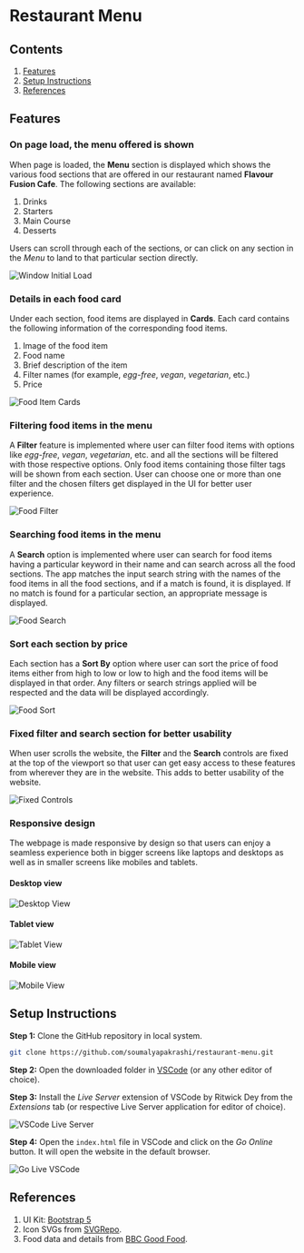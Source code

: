 # Restaurant Menu

## Contents

1. [Features](#features)
2. [Setup Instructions](#setup-instructions)
3. [References](#references)

## Features

### On page load, the menu offered is shown

When page is loaded, the **Menu** section is displayed which shows the various food sections that are offered in our restaurant named **Flavour Fusion Cafe**. The following sections are available:

1. Drinks
2. Starters
3. Main Course
4. Desserts

Users can scroll through each of the sections, or can click on any section in the _Menu_ to land to that particular section directly.

![Window Initial Load](assets/img/window-initial-load.jpg)

### Details in each food card

Under each section, food items are displayed in **Cards**. Each card contains the following information of the corresponding food items.

1. Image of the food item
2. Food name
3. Brief description of the item
4. Filter names (for example, _egg-free_, _vegan_, _vegetarian_, etc.)
5. Price

![Food Item Cards](assets/img/food-item-cards.jpg)

### Filtering food items in the menu

A **Filter** feature is implemented where user can filter food items with options like _egg-free_, _vegan_, _vegetarian_, etc. and all the sections will be filtered with those respective options. Only food items containing those filter tags will be shown from each section. User can choose one or more than one filter and the chosen filters get displayed in the UI for better user experience.

![Food Filter](assets/img/food-filter.jpg)

### Searching food items in the menu

A **Search** option is implemented where user can search for food items having a particular keyword in their name and can search across all the food sections. The app matches the input search string with the names of the food items in all the food sections, and if a match is found, it is displayed. If no match is found for a particular section, an appropriate message is displayed.

![Food Search](assets/img/food-search.jpg)

### Sort each section by price

Each section has a **Sort By** option where user can sort the price of food items either from high to low or low to high and the food items will be displayed in that order. Any filters or search strings applied will be respected and the data will be displayed accordingly.

![Food Sort](assets/img/food-sort.jpg)

### Fixed filter and search section for better usability

When user scrolls the website, the **Filter** and the **Search** controls are fixed at the top of the viewport so that user can get easy access to these features from wherever they are in the website. This adds to better usability of the website.

![Fixed Controls](assets/img/fixed-controls.jpg)

### Responsive design

The webpage is made responsive by design so that users can enjoy a seamless experience both in bigger screens like laptops and desktops as well as in smaller screens like mobiles and tablets.

#### Desktop view

![Desktop View](assets/img/desktop-view.jpg)

#### Tablet view

![Tablet View](assets/img/tablet-view.jpg)

#### Mobile view

![Mobile View](assets/img/mobile-view.jpg)

## Setup Instructions

**Step 1:** Clone the GitHub repository in local system.

```bash
git clone https://github.com/soumalyapakrashi/restaurant-menu.git
```

**Step 2:** Open the downloaded folder in [VSCode](https://code.visualstudio.com/) (or any other editor of choice).

**Step 3:** Install the _Live Server_ extension of VSCode by Ritwick Dey from the _Extensions_ tab (or respective Live Server application for editor of choice).

![VSCode Live Server](assets/img/live-server-vscode.jpg)

**Step 4:** Open the `index.html` file in VSCode and click on the _Go Online_ button. It will open the website in the default browser.

![Go Live VSCode](assets/img/go-live-vscode.jpg)

## References

1. UI Kit: [Bootstrap 5](https://getbootstrap.com/)
2. Icon SVGs from [SVGRepo](https://www.svgrepo.com/).
3. Food data and details from [BBC Good Food](https://www.bbcgoodfood.com/).
